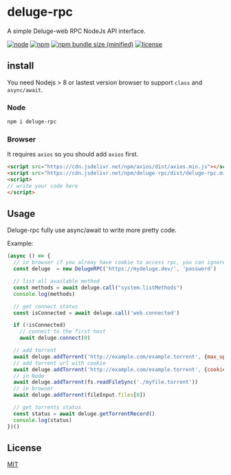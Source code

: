 # deluge-rpc

A simple Deluge-web RPC NodeJs API interface.

[![node](https://img.shields.io/node/v/deluge-rpc.svg)](https://www.npmjs.com/package/deluge-rpc)
[![npm](https://img.shields.io/npm/v/deluge-rpc.svg)](https://www.npmjs.com/package/deluge-rpc)
[![npm bundle size (minified)](https://img.shields.io/bundlephobia/min/deluge-rpc.svg)](https://www.npmjs.com/package/deluge-rpc)
[![license](https://img.shields.io/github/license/huihuimoe/node-deluge-rpc.svg)](https://github.com/huihuimoe/node-deluge-rpc)

## install

You need Nodejs > 8 or lastest version browser to support `class` and `async/await`.

### Node

```bash
npm i deluge-rpc
```

### Browser

It requires `axios` so you should add `axios` first.

```HTML
<script src="https://cdn.jsdelivr.net/npm/axios/dist/axios.min.js"></script>
<script src="https://cdn.jsdelivr.net/npm/deluge-rpc/dist/deluge-rpc.min.js"></script>
<script>
// write your code here
</script>
```

## Usage

Deluge-rpc fully use async/await to write more pretty code.

Example:

```javascript
(async () => {
  // in browser if you alreay have cookie to access rpc, you can ignore password
  const deluge  = new DelugeRPC('https://mydeluge.dev/', 'password')

  // list all available method
  const methods = await deluge.call("system.listMethods")
  console.log(methods)

  // get connect status
  const isConnected = await deluge.call('web.connected')

  if (!isConnected)
    // connect to the first host
    await deluge.connect(0)

  // add torrent
  await deluge.addTorrent('http://example.com/example.torrent', {max_upload_speed: 10240})
  // add torrent url with cookie
  await deluge.addTorrent('http://example.com/example.torrent', {cookie: 'key1: value1; key2: value2'})
  // in Node
  await deluge.addTorrent(fs.readFileSync('./myfile.torrent'))
  // in browser
  await deluge.addTorrent(fileInput.files[0])

  // get torrents status
  const status = await deluge.getTorrentRecord()
  console.log(status)
})()


```

## License

[MIT](LICENSE)
